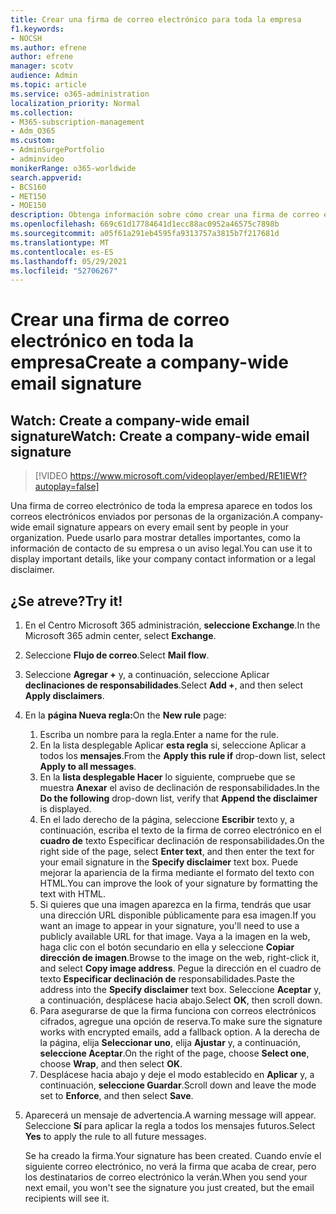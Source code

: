 ```yaml
---
title: Crear una firma de correo electrónico para toda la empresa
f1.keywords:
- NOCSH
ms.author: efrene
author: efrene
manager: scotv
audience: Admin
ms.topic: article
ms.service: o365-administration
localization_priority: Normal
ms.collection:
- M365-subscription-management
- Adm_O365
ms.custom:
- AdminSurgePortfolio
- adminvideo
monikerRange: o365-worldwide
search.appverid:
- BCS160
- MET150
- MOE150
description: Obtenga información sobre cómo crear una firma de correo electrónico en toda la empresa.
ms.openlocfilehash: 669c61d17784641d1ecc88ac0952a46575c7898b
ms.sourcegitcommit: a05f61a291eb4595fa9313757a3815b7f217681d
ms.translationtype: MT
ms.contentlocale: es-ES
ms.lasthandoff: 05/29/2021
ms.locfileid: "52706267"
---
```

# <a name="create-a-company-wide-email-signature"></a><span data-ttu-id="b402b-103">Crear una firma de correo electrónico en toda la empresa</span><span class="sxs-lookup"><span data-stu-id="b402b-103">Create a company-wide email signature</span></span>

## <a name="watch-create-a-company-wide-email-signature"></a><span data-ttu-id="b402b-104">Watch: Create a company-wide email signature</span><span class="sxs-lookup"><span data-stu-id="b402b-104">Watch: Create a company-wide email signature</span></span>

> [!VIDEO https://www.microsoft.com/videoplayer/embed/RE1IEWf?autoplay=false]

<span data-ttu-id="b402b-105">Una firma de correo electrónico de toda la empresa aparece en todos los correos electrónicos enviados por personas de la organización.</span><span class="sxs-lookup"><span data-stu-id="b402b-105">A company-wide email signature appears on every email sent by people in your organization.</span></span> <span data-ttu-id="b402b-106">Puede usarlo para mostrar detalles importantes, como la información de contacto de su empresa o un aviso legal.</span><span class="sxs-lookup"><span data-stu-id="b402b-106">You can use it to display important details, like your company contact information or a legal disclaimer.</span></span> 

## <a name="try-it"></a><span data-ttu-id="b402b-107">¿Se atreve?</span><span class="sxs-lookup"><span data-stu-id="b402b-107">Try it!</span></span>

1. <span data-ttu-id="b402b-108">En el Centro Microsoft 365 administración, **seleccione Exchange**.</span><span class="sxs-lookup"><span data-stu-id="b402b-108">In the Microsoft 365 admin center, select **Exchange**.</span></span>
1. <span data-ttu-id="b402b-109">Seleccione **Flujo de correo**.</span><span class="sxs-lookup"><span data-stu-id="b402b-109">Select **Mail flow**.</span></span>
1. <span data-ttu-id="b402b-110">Seleccione **Agregar +** y, a continuación, seleccione Aplicar **declinaciones de responsabilidades**.</span><span class="sxs-lookup"><span data-stu-id="b402b-110">Select **Add +**, and then select **Apply disclaimers**.</span></span>
1. <span data-ttu-id="b402b-111">En la **página Nueva regla:**</span><span class="sxs-lookup"><span data-stu-id="b402b-111">On the **New rule** page:</span></span>
    1. <span data-ttu-id="b402b-112">Escriba un nombre para la regla.</span><span class="sxs-lookup"><span data-stu-id="b402b-112">Enter a name for the rule.</span></span>
    1. <span data-ttu-id="b402b-113">En la lista desplegable Aplicar **esta regla** si, seleccione Aplicar a todos los **mensajes**.</span><span class="sxs-lookup"><span data-stu-id="b402b-113">From the **Apply this rule if** drop-down list, select **Apply to all messages**.</span></span>
    1. <span data-ttu-id="b402b-114">En la **lista desplegable Hacer** lo siguiente, compruebe que se muestra **Anexar** el aviso de declinación de responsabilidades.</span><span class="sxs-lookup"><span data-stu-id="b402b-114">In the **Do the following** drop-down list, verify that **Append the disclaimer** is displayed.</span></span>
    1. <span data-ttu-id="b402b-115">En el lado derecho de la página, seleccione **Escribir** texto y, a continuación, escriba el texto de la firma de correo electrónico en el **cuadro de** texto Especificar declinación de responsabilidades.</span><span class="sxs-lookup"><span data-stu-id="b402b-115">On the right side of the page, select **Enter text**, and then enter the text for your email signature in the **Specify disclaimer** text box.</span></span> <span data-ttu-id="b402b-116">Puede mejorar la apariencia de la firma mediante el formato del texto con HTML.</span><span class="sxs-lookup"><span data-stu-id="b402b-116">You can improve the look of your signature by formatting the text with HTML.</span></span>
    1. <span data-ttu-id="b402b-117">Si quieres que una imagen aparezca en la firma, tendrás que usar una dirección URL disponible públicamente para esa imagen.</span><span class="sxs-lookup"><span data-stu-id="b402b-117">If you want an image to appear in your signature, you'll need to use a publicly available URL for that image.</span></span> <span data-ttu-id="b402b-118">Vaya a la imagen en la web, haga clic con el botón secundario en ella y seleccione **Copiar dirección de imagen**.</span><span class="sxs-lookup"><span data-stu-id="b402b-118">Browse to the image on the web, right-click it, and select **Copy image address**.</span></span> <span data-ttu-id="b402b-119">Pegue la dirección en el cuadro de texto **Especificar declinación de** responsabilidades.</span><span class="sxs-lookup"><span data-stu-id="b402b-119">Paste the address into the **Specify disclaimer** text box.</span></span> <span data-ttu-id="b402b-120">Seleccione **Aceptar** y, a continuación, desplácese hacia abajo.</span><span class="sxs-lookup"><span data-stu-id="b402b-120">Select **OK**, then scroll down.</span></span>
    1. <span data-ttu-id="b402b-121">Para asegurarse de que la firma funciona con correos electrónicos cifrados, agregue una opción de reserva.</span><span class="sxs-lookup"><span data-stu-id="b402b-121">To make sure the signature works with encrypted emails, add a fallback option.</span></span> <span data-ttu-id="b402b-122">A la derecha de la página, elija **Seleccionar uno**, elija **Ajustar** y, a continuación, **seleccione Aceptar**.</span><span class="sxs-lookup"><span data-stu-id="b402b-122">On the right of the page, choose **Select one**, choose **Wrap**, and then select **OK**.</span></span>
    1. <span data-ttu-id="b402b-123">Desplácese hacia abajo y deje el modo establecido en **Aplicar** y, a continuación, **seleccione Guardar**.</span><span class="sxs-lookup"><span data-stu-id="b402b-123">Scroll down and leave the mode set to **Enforce**, and then select **Save**.</span></span>
1. <span data-ttu-id="b402b-124">Aparecerá un mensaje de advertencia.</span><span class="sxs-lookup"><span data-stu-id="b402b-124">A warning message will appear.</span></span> <span data-ttu-id="b402b-125">Seleccione **Sí** para aplicar la regla a todos los mensajes futuros.</span><span class="sxs-lookup"><span data-stu-id="b402b-125">Select **Yes** to apply the rule to all future messages.</span></span>

    <span data-ttu-id="b402b-126">Se ha creado la firma.</span><span class="sxs-lookup"><span data-stu-id="b402b-126">Your signature has been created.</span></span> <span data-ttu-id="b402b-127">Cuando envíe el siguiente correo electrónico, no verá la firma que acaba de crear, pero los destinatarios de correo electrónico la verán.</span><span class="sxs-lookup"><span data-stu-id="b402b-127">When you send your next email, you won't see the signature you just created, but the email recipients will see it.</span></span>